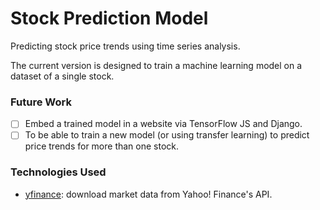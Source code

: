 # Stock Prediction Model
Predicting stock price trends using time series analysis.

The current version is designed to train a machine learning model on a dataset of a single stock.

### Future Work
- [ ] Embed a trained model in a website via TensorFlow JS and Django.
- [ ] To be able to train a new model (or using transfer learning) to predict price trends for more than one stock.

### Technologies Used
- [yfinance](https://github.com/ranaroussi/yfinance): download market data from Yahoo! Finance's API.